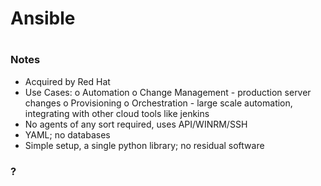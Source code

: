 # Ansible
#
### Notes
- Acquired by Red Hat
- Use Cases: 
	o Automation
	o Change Management - production server changes
	o Provisioning
	o Orchestration - large scale automation, integrating with other cloud tools like jenkins
- No agents of any sort required, uses API/WINRM/SSH
- YAML; no databases
- Simple setup, a single python library; no residual software

### ?